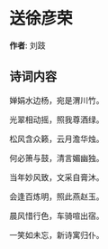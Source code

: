# 送徐彦荣

**作者**: 刘跂

## 诗词内容

婵娟水边杨，宛是渭川竹。

光翠相动摇，照我尊酒绿。

松风含众籁，云月澹华烛。

何必箫与鼓，清言媚幽独。

当年妙风致，文采自膏沐。

会逢百炼明，照此燕赵玉。

晨风惜行色，车骑喧出宿。

一笑如未忘，新诗寓归仆。

